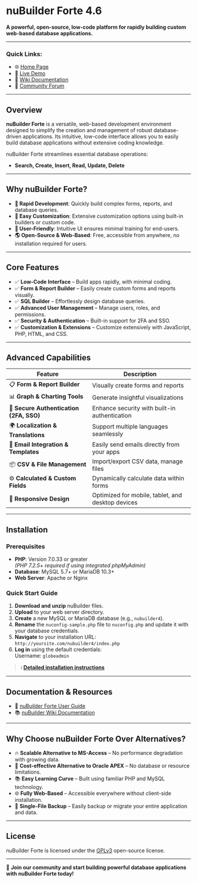 # nuBuilder Forte 4.6

**A powerful, open-source, low-code platform for rapidly building custom web-based database applications.**

---

### Quick Links:

- 🌐 [Home Page](https://www.nubuilder.com)  
- 🚀 [Live Demo](https://demo.nubuilder.cloud/)  
- 📑 [Wiki Documentation](https://wiki.nubuilder.cloud)  
- 💬 [Community Forum](https://forums.nubuilder.cloud/)

---

## Overview

**nuBuilder Forte** is a versatile, web-based development environment designed to simplify the creation and management of robust database-driven applications. Its intuitive, low-code interface allows you to easily build database applications without extensive coding knowledge.

nuBuilder Forte streamlines essential database operations:

- **Search, Create, Insert, Read, Update, Delete**

---

## Why nuBuilder Forte?

- **🚀 Rapid Development**: Quickly build complex forms, reports, and database queries.
- **🎨 Easy Customization**: Extensive customization options using built-in builders or custom code.
- **🙌 User-Friendly**: Intuitive UI ensures minimal training for end-users.
- **🌎 Open-Source & Web-Based**: Free, accessible from anywhere, no installation required for users.

---

## Core Features

- ✅ **Low-Code Interface** – Build apps rapidly, with minimal coding.
- ✅ **Form & Report Builder** – Easily create custom forms and reports visually.
- ✅ **SQL Builder** – Effortlessly design database queries.
- ✅ **Advanced User Management** – Manage users, roles, and permissions.
- ✅ **Security & Authentication** – Built-in support for 2FA and SSO.
- ✅ **Customization & Extensions** – Customize extensively with JavaScript, PHP, HTML, and CSS.

---

## Advanced Capabilities

| Feature                              | Description                                           |
| ------------------------------------ | ----------------------------------------------------- |
| 📋 **Form & Report Builder**         | Visually create forms and reports                     |
| 📊 **Graph & Charting Tools**        | Generate insightful visualizations                    |
| 🔐 **Secure Authentication (2FA, SSO)** | Enhance security with built-in authentication         |
| 🌍 **Localization & Translations**   | Support multiple languages seamlessly                 |
| 📧 **Email Integration & Templates** | Easily send emails directly from your apps            |
| 📦 **CSV & File Management**         | Import/export CSV data, manage files                  |
| ⚙️ **Calculated & Custom Fields**    | Dynamically calculate data within forms               |
| 📱 **Responsive Design**             | Optimized for mobile, tablet, and desktop devices     |

---

## Installation

### Prerequisites

- **PHP**: Version 7.0.33 or greater  
  *(PHP 7.2.5+ required if using integrated phpMyAdmin)*
- **Database**: MySQL 5.7+ or MariaDB 10.3+
- **Web Server**: Apache or Nginx

### Quick Start Guide

1. **Download and unzip** nuBuilder files.
2. **Upload** to your web server directory.
3. **Create** a new MySQL or MariaDB database (e.g., `nubuilder4`).
4. **Rename** the `nuconfig-sample.php` file to `nuconfig.php` and update it with your database credentials.
5. **Navigate** to your installation URL:  
   `http://yoursite.com/nubuilder4/index.php`
6. **Log in** using the default credentials:  
   Username: `globeadmin`

> ℹ️ **[Detailed installation instructions](https://wiki.nubuilder.cloud/index.php?title=Documentation)**

---

## Documentation & Resources

- 📖 [nuBuilder Forte User Guide](https://sourceforge.net/projects/nubuilder/files/nuBuilderForte_UserGuide.pdf/download)
- 📚 [nuBuilder Wiki Documentation](https://wiki.nubuilder.cloud)

---

## Why Choose nuBuilder Forte Over Alternatives?

- 🔥 **Scalable Alternative to MS-Access** – No performance degradation with growing data.
- 💼 **Cost-effective Alternative to Oracle APEX** – No database or resource limitations.
- 📚 **Easy Learning Curve** – Built using familiar PHP and MySQL technology.
- 🌐 **Fully Web-Based** – Accessible everywhere without client-side installation.
- 💾 **Single-File Backup** – Easily backup or migrate your entire application and data.

---

## License

nuBuilder Forte is licensed under the [GPLv3](https://www.gnu.org/licenses/gpl-3.0.html) open-source license.

---

🌟 **Join our community and start building powerful database applications with nuBuilder Forte today!**
